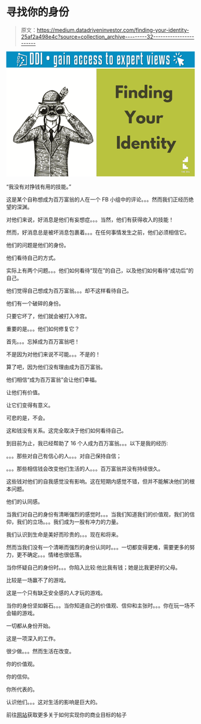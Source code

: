 # 寻找你的身份

> 原文：<https://medium.datadriveninvestor.com/finding-your-identity-25af2a498e4c?source=collection_archive---------32----------------------->

[![](img/95ab3d0ad163f3435ff4d32a790dc986.png)](http://www.track.datadriveninvestor.com/1B9E)![](img/17953aa6126f6de3b5c24dda4edd0113.png)

“我没有对挣钱有用的技能。”

这是某个自称想成为百万富翁的人在一个 FB 小组中的评论。。。然而我们正经历绝望的深渊。

对他们来说，好消息是他们有妄想症。。。当然，他们有获得收入的技能！

然而，好消息总是被坏消息包裹着。。。在任何事情发生之前，他们必须相信它。

他们的问题是他们的身份。

他们看待自己的方式。

实际上有两个问题。。。他们如何看待“现在”的自己，以及他们如何看待“成功后”的自己。

他们觉得自己想成为百万富翁。。。却不这样看待自己。

他们有一个破碎的身份。

只要它坏了，他们就会被打入冷宫。

重要的是。。。他们如何修复它？

首先。。。忘掉成为百万富翁吧！

不是因为对他们来说不可能。。。不是的！

算了吧，因为他们没有理由成为百万富翁。

他们相信“成为百万富翁”会让他们幸福。

让他们有价值。

让它们变得有意义。

可悲的是，不会。

这和钱没有关系。这完全取决于他们如何看待自己。

到目前为止，我已经帮助了 16 个人成为百万富翁。。。以下是我的经历:

。。。那些对自己有信心的人。。。对自己保持自信；

。。。那些相信钱会改变他们生活的人。。。百万富翁并没有持续很久。

这些钱对他们的自我感觉没有影响。这在短期内感觉不错，但并不能解决他们的根本问题。

他们的认同感。

当我们对自己的身份有清晰强烈的感觉时。。。当我们知道我们的价值观，我们的信仰，我们的立场。。。我们成为一股有冲力的力量。

我们认识到生命是美好而珍贵的。。。现在和将来。

然而当我们没有一个清晰而强烈的身份认同时。。。一切都变得更难，需要更多的努力，更不确定。。。情绪也很低落。

当你怀疑自己的身份时。。。你陷入比较:他比我有钱；她是比我更好的父母。

比较是一场赢不了的游戏。

这是一个只有缺乏安全感的人才玩的游戏。

当你的身份坚如磐石。。。当你知道自己的价值观、信仰和主张时。。。你在玩一场不会输的游戏。

一切都从身份开始。

这是一项深入的工作。

很少做。。。然而生活在改变。

你的价值观。

你的信仰。

你所代表的。

认识他们。。。这对生活的影响是巨大的。

前往[网站](http://www.strategicmentors.co.uk/blog)获取更多关于如何实现你的商业目标的帖子